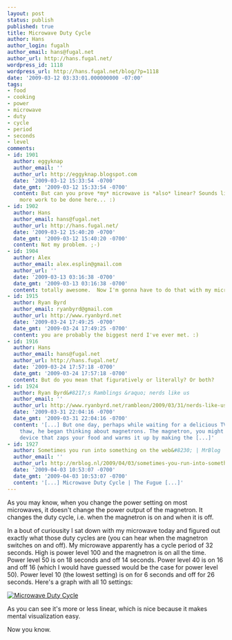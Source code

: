 ```yaml
---
layout: post
status: publish
published: true
title: Microwave Duty Cycle
author: Hans
author_login: fugalh
author_email: hans@fugal.net
author_url: http://hans.fugal.net/
wordpress_id: 1118
wordpress_url: http://hans.fugal.net/blog/?p=1118
date: '2009-03-12 03:33:01.000000000 -07:00'
tags:
- food
- cooking
- power
- microwave
- duty
- cycle
- period
- seconds
- level
comments:
- id: 1901
  author: eggyknap
  author_email: ''
  author_url: http://eggyknap.blogspot.com
  date: '2009-03-12 15:33:54 -0700'
  date_gmt: '2009-03-12 15:33:54 -0700'
  content: But can you prove *my* microwave is *also* linear? Sounds like there's
    more work to be done here... :)
- id: 1902
  author: Hans
  author_email: hans@fugal.net
  author_url: http://hans.fugal.net/
  date: '2009-03-12 15:40:20 -0700'
  date_gmt: '2009-03-12 15:40:20 -0700'
  content: Not my problem. ;-)
- id: 1904
  author: Alex
  author_email: alex.esplin@gmail.com
  author_url: ''
  date: '2009-03-13 03:16:38 -0700'
  date_gmt: '2009-03-13 03:16:38 -0700'
  content: totally awesome.  Now I'm gonna have to do that with my microwave...
- id: 1915
  author: Ryan Byrd
  author_email: ryanbyrd@gmail.com
  author_url: http://www.ryanbyrd.net
  date: '2009-03-24 17:49:25 -0700'
  date_gmt: '2009-03-24 17:49:25 -0700'
  content: you are probably the biggest nerd I've ever met. :)
- id: 1916
  author: Hans
  author_email: hans@fugal.net
  author_url: http://hans.fugal.net/
  date: '2009-03-24 17:57:18 -0700'
  date_gmt: '2009-03-24 17:57:18 -0700'
  content: But do you mean that figuratively or literally? Or both?
- id: 1924
  author: Ryan Byrd&#8217;s Ramblings &raquo; nerds like us
  author_email: ''
  author_url: http://www.ryanbyrd.net/rambleon/2009/03/31/nerds-like-us/
  date: '2009-03-31 22:04:16 -0700'
  date_gmt: '2009-03-31 22:04:16 -0700'
  content: '[...] But one day, perhaps while waiting for a delicious TV dinner to
    thaw, he began thinking about magnetrons. The magnetron, you might know, is the
    device that zaps your food and warms it up by making the [...]'
- id: 1927
  author: Sometimes you run into something on the web&#8230; | MrBlog
  author_email: ''
  author_url: http://mrblog.nl/2009/04/03/sometimes-you-run-into-something-on-the-web.html
  date: '2009-04-03 10:53:07 -0700'
  date_gmt: '2009-04-03 10:53:07 -0700'
  content: '[...] Microwave Duty Cycle | The Fugue [...]'
---
```

As you may know, when you change the power setting on most microwaves, it doesn't change the power output of the magnetron. It changes the duty cycle, i.e. when the magnetron is on and when it is off.

In a bout of curiousity I sat down with my microwave today and figured out exactly what those duty cycles are (you can hear when the magnetron switches on and off). My microwave apparently has a cycle period of 32 seconds. High is power level 100 and the magnetron is on all the time. Power level 50 is on 18 seconds and off 14 seconds. Power level 40 is on 16 and off 16 (which I would have guessed would be the case for power level 50). Power level 10 (the lowest setting) is on for 6 seconds and off for 26 seconds. Here's a graph with all 10 settings:

<a href="http://hans.fugal.net/images/microwave.pdf"><img src="http://hans.fugal.net/images/microwave.png" alt="Microwave Duty Cycle" /></a>

As you can see it's more or less linear, which is nice because it makes mental visualization easy.

Now you know.
